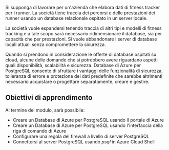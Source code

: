 Si supponga di lavorare per un'azienda che elabora dati di fitness tracker per i runner. La società tiene traccia dei percorsi e delle prestazioni dei runner usando un database relazionale ospitato in un server locale.

La società vuole espandersi tenendo traccia di altri tipi e modelli di fitness tracking e a tale scopo sarà necessario ridimensionare il database, sia per capacità che per prestazioni. Si vuole abbandonare i server di database locali attuali senza compromettere la sicurezza.

Quando si prendono in considerazione le offerte di database ospitati su cloud, alcune delle domande che si potrebbero avere riguardano aspetti quali disponibilità, scalabilità e sicurezza. Database di Azure per PostgreSQL consente di sfruttare i vantaggi delle funzionalità di sicurezza, tolleranza di errore e protezione dei dati predefinite che sarebbe altrimenti necessario acquistare o progettare separatamente, creare e gestire.

## <a name="learning-objectives"></a>Obiettivi di apprendimento

Al termine del modulo, sarà possibile:
- Creare un Database di Azure per PostgreSQL usando il portale di Azure
- Creare un Database di Azure per PostgreSQL usando l'interfaccia della riga di comando di Azure
- Configurare una regola del firewall a livello di server PostgreSQL
- Connettersi al server PostgreSQL usando _psql_ in Azure Cloud Shell
